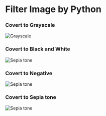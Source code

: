# Filter Image by Python


### Covert to Grayscale
![Grayscale](https://github.com/alirezaashrafi/Python-Easy-Image-Processing/raw/master/demo/gray-scale.png)

### Covert to Black and White
![Sepia tone](https://github.com/alirezaashrafi/Python-Easy-Image-Processing/raw/master/demo/black-and-white.png)

### Covert to Negative
![Sepia tone](https://github.com/alirezaashrafi/Python-Easy-Image-Processing/raw/master/demo/negative.png)

### Covert to Sepia tone
![Sepia tone](https://github.com/alirezaashrafi/Python-Easy-Image-Processing/raw/master/demo/sepia-tone.png)

